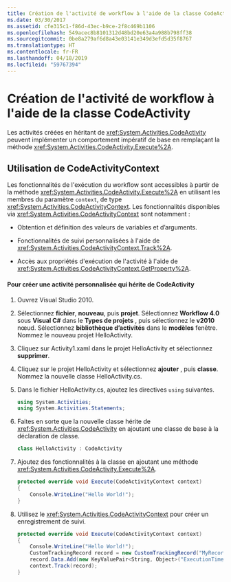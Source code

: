 ```yaml
---
title: Création de l'activité de workflow à l'aide de la classe CodeActivity
ms.date: 03/30/2017
ms.assetid: cfe315c1-f86d-43ec-b9ce-2f8c469b1106
ms.openlocfilehash: 549acec8b8101312d48bd20e63a4a988b798ff38
ms.sourcegitcommit: 0be8a279af6d8a43e03141e349d3efd5d35f8767
ms.translationtype: HT
ms.contentlocale: fr-FR
ms.lasthandoff: 04/18/2019
ms.locfileid: "59767394"
---
```

# <a name="workflow-activity-authoring-using-the-codeactivity-class"></a>Création de l'activité de workflow à l'aide de la classe CodeActivity
Les activités créées en héritant de <xref:System.Activities.CodeActivity> peuvent implémenter un comportement impératif de base en remplaçant la méthode <xref:System.Activities.CodeActivity.Execute%2A>.

## <a name="using-codeactivitycontext"></a>Utilisation de CodeActivityContext
 Les fonctionnalités de l'exécution du workflow sont accessibles à partir de la méthode <xref:System.Activities.CodeActivity.Execute%2A> en utilisant les membres du paramètre `context`, de type <xref:System.Activities.CodeActivityContext>. Les fonctionnalités disponibles via <xref:System.Activities.CodeActivityContext> sont notamment :

-   Obtention et définition des valeurs de variables et d’arguments.

-   Fonctionnalités de suivi personnalisées à l'aide de <xref:System.Activities.CodeActivityContext.Track%2A>.

-   Accès aux propriétés d'exécution de l'activité à l'aide de <xref:System.Activities.CodeActivityContext.GetProperty%2A>.

#### <a name="to-create-a-custom-activity-that-inherits-from-codeactivity"></a>Pour créer une activité personnalisée qui hérite de CodeActivity

1. Ouvrez Visual Studio 2010.

2. Sélectionnez **fichier**, **nouveau**, puis **projet**. Sélectionnez **Workflow 4.0** sous **Visual C#** dans le **Types de projets** , puis sélectionnez le **v2010** nœud. Sélectionnez **bibliothèque d’activités** dans le **modèles** fenêtre. Nommez le nouveau projet HelloActivity.

3. Cliquez sur Activity1.xaml dans le projet HelloActivity et sélectionnez **supprimer**.

4. Cliquez sur le projet HelloActivity et sélectionnez **ajouter** , puis **classe**. Nommez la nouvelle classe HelloActivity.cs.

5. Dans le fichier HelloActivity.cs, ajoutez les directives `using` suivantes.

    ```csharp
    using System.Activities;
    using System.Activities.Statements;
    ```

6. Faites en sorte que la nouvelle classe hérite de <xref:System.Activities.CodeActivity> en ajoutant une classe de base à la déclaration de classe.

    ```csharp
    class HelloActivity : CodeActivity
    ```

7. Ajoutez des fonctionnalités à la classe en ajoutant une méthode <xref:System.Activities.CodeActivity.Execute%2A>.

    ```csharp
    protected override void Execute(CodeActivityContext context)
    {
        Console.WriteLine("Hello World!");
    }
    ```

8. Utilisez le <xref:System.Activities.CodeActivityContext> pour créer un enregistrement de suivi.

    ```csharp
    protected override void Execute(CodeActivityContext context)
    {
        Console.WriteLine("Hello World!");
        CustomTrackingRecord record = new CustomTrackingRecord("MyRecord");
        record.Data.Add(new KeyValuePair<String, Object>("ExecutionTime", DateTime.Now));
        context.Track(record);
    }
    ```
